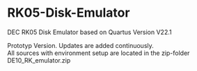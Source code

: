 # RK05-Disk-Emulator
DEC RK05 Disk Emulator based on Quartus Version V22.1

Prototyp Version. Updates are added continuously.                                                                                     
All sources with environment setup are located in the zip-folder DE10_RK_emulator.zip


